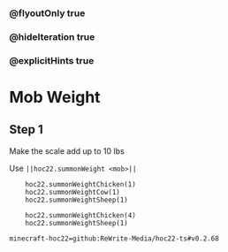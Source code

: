 ### @flyoutOnly true
### @hideIteration true
### @explicitHints true


# Mob Weight

## Step 1
Make the scale add up to 10 lbs

Use ``||hoc22.summonWeight <mob>||``

```ghost
    hoc22.summonWeightChicken(1)
    hoc22.summonWeightCow(1)
    hoc22.summonWeightSheep(1)
```
```template
    hoc22.summonWeightChicken(4)
    hoc22.summonWeightSheep(1)
```
```package
minecraft-hoc22=github:ReWrite-Media/hoc22-ts#v0.2.68
```